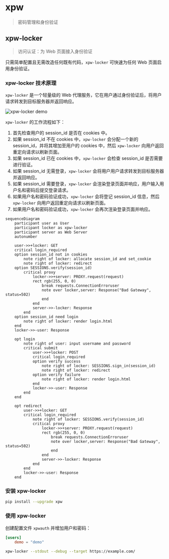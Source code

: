 # xpw

> 密码管理和身份验证

## xpw-locker

> 访问认证：为 Web 页面接入身份验证

只需简单配置且无需改造任何既有代码，`xpw-locker` 可快速为任何 Web 页面启用身份验证。

### xpw-locker 技术原理

`xpw-locker` 是一个轻量级的 Web 代理服务，它在用户通过身份验证后，将用户请求转发到目标服务器并返回响应。

![xpw-locker demo](../xpw-locker.gif)

`xpw-locker` 的工作流程如下：

1. 首先检查用户的 session_id 是否在 cookies 中。
2. 如果 session_id 不在 cookies 中，`xpw-locker` 会分配一个新的 session_id，并将其增加至用户的 cookies 中，然后 `xpw-locker` 向用户返回重定向请求以刷新页面。
3. 如果 session_id 已在 cookies 中，`xpw-locker` 会检查 session_id 是否需要进行验证。
4. 如果 session_id 无需登录，`xpw-locker` 会将用户用户请求转发到目标服务器并返回响应。
5. 如果 session_id 需要登录，`xpw-locker` 会渲染登录页面并响应，用户输入用户名和密码后提交登录请求。
6. 如果用户名和密码验证成功，`xpw-locker` 会将登记 session_id 信息，然后 `xpw-locker` 向用户返回重定向请求以刷新页面。
7. 如果用户名和密码验证成功，`xpw-locker` 会再次渲染登录页面并响应。

```mermaid
sequenceDiagram
    participant user as User
    participant locker as xpw-locker
    participant server as Web Server
    autonumber

    user->>+locker: GET
    critical login_required
    option session_id not in cookies
        note right of locker: allocate session_id and set_cookie
        note right of locker: redirect
    option SESSIONS.verify(session_id)
        critical proxy
            locker->>+server: PROXY.request(request)
            rect rgb(255, 0, 0)
                break requests.ConnectionErroruser
                note over locker,server: Response("Bad Gateway", status=502)
                end
            end
            server->>-locker: Response
        end
    option session_id need login
        note right of locker: render login.html
    end
    locker->>-user: Response

    opt login
        note right of user: input username and password
        critical submit
            user->>+locker: POST
            critical login_required
            option verify success
                note right of locker: SESSIONS.sign_in(session_id)
                note right of locker: redirect
            option verify failure
                note right of locker: render login.html
            end
            locker->>-user: Response
        end
    end

    opt redirect
        user->>+locker: GET
        critical login_required
            note right of locker: SESSIONS.verify(session_id)
            critical proxy
                locker->>+server: PROXY.request(request)
                rect rgb(255, 0, 0)
                    break requests.ConnectionErroruser
                    note over locker,server: Response("Bad Gateway", status=502)
                    end
                end
                server->>-locker: Response
            end
        end
        locker->>-user: Response
    end
```

### 安装 xpw-locker

```bash
pip install --upgrade xpw
```

### 使用 xpw-locker

创建配置文件 `xpwauth` 并增加用户和密码：

```toml
[users]
    demo = "demo"
```

```bash
xpw-locker --stdout --debug --target https://example.com/
```
